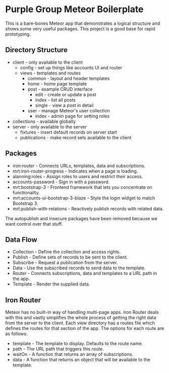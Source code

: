 # Purple Group Meteor Boilerplate

This is a bare-bones Meteor app that demonstrates a logical structure and shows some very useful packages. This project is a good base for rapid prototyping.


## Directory Structure

* client - only available to the client
	* config - set up things like accounts UI and router
	* views - templates and routes
		* common - layout and header templates
		* home - home page template
		* post - example CRUD interface
			* edit - create or update a post
			* index - list all posts
			* single - view a post in detail
		* user - manage Meteor's user collection
			* index - admin page for setting roles
* collections - available globally
* server - only available to the server
	* fixtures - insert default records on server start
	* publications - make record sets available to the client


## Packages

* iron:router - Connects URLs, templates, data and subscriptions.
* mrt:iron-router-progress - Indicates when a page is loading.
* alanning:roles - Assign roles to users and restrict their access.
* accounts-password - Sign in with a password.
* mrt:bootstrap-3 - Frontend framework that lets you concentrate on functionality.
* mrt:accounts-ui-bootstrap-3-blaze - Style the login widget to match Bootstrap 3.
* mrt:publish-with-relations - Reactively publish records with related data.

The autopublish and insecure packages have been removed because we want control over that stuff.


## Data Flow

* Collection - Define the collection and access rights.
* Publish - Define sets of records to be sent to the client.
* Subscribe - Request a publication from the server.
* Data - Use the subscribed records to send data to the template.
* Router - Connects subscriptions, data and templates to a URL path in the app.
* Template - Render the supplied data.


## Iron Router

Meteor has no built-in way of handling multi-page apps. Iron Router deals with this and vastly simplifies the whole process of getting the right data from the server to the client.
Each view directory has a routes file which defines the routes for that section of the app. The options for each route are as follows:

* template - The template to display. Defaults to the route name.
* path - The URL path that triggers this route.
* waitOn - A function that returns an array of subscriptions.
* data - A function that returns an object that will be available to the template.